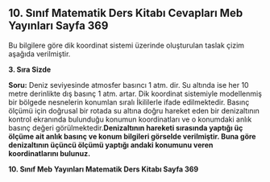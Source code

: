 ## 10. Sınıf Matematik Ders Kitabı Cevapları Meb Yayınları Sayfa 369

Bu bilgilere göre dik koordinat sistemi üzerinde oluşturulan taslak çizim aşağıda verilmiştir.

**3. Sıra Sizde**

**Soru:** Deniz seviyesinde atmosfer basıncı 1 atm. dir. Su altında ise her 10 metre derinlikte dış basınç 1 atm. artar. Dik koordinat sistemiyle modellenmiş bir bölgede nesnelerin konumlan sıralı İkililerle ifade edilmektedir. Basınç ölçümü için doğrusal bir rotada su altına doğru hareket eden bir denizaltının kontrol ekranında bulunduğu konumun koordinatları ve o konumdaki anlık basınç değeri görülmektedir.**Denizaltının hareketi sırasında yaptığı üç ölçüme ait anlık basınç ve konum bilgileri görselde verilmiştir. Buna göre denizaltının üçüncü ölçümü yaptığı andaki konumunu veren koordinatlarını bulunuz.**

**10. Sınıf Meb Yayınları Matematik Ders Kitabı Sayfa 369**